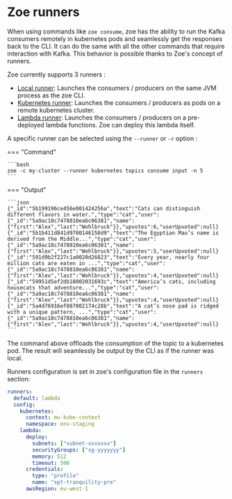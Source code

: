 # Zoe runners

When using commands like `zoe consume`, zoe has the ability to run the Kafka consumers remotely in kubernetes pods and seamlessly get the responses back to the CLI. It can do the same with all the other commands that require interaction with Kafka. This behavior is possible thanks to Zoe's concept of runners.

Zoe currently supports 3 runners :

- [Local runner](local.md): Launches the consumers / producers on the same JVM process as the zoe CLI.
- [Kubernetes runner](kubernetes.md): Launches the consumers / producers as pods on a remote kubernetes cluster.
- [Lambda runner](lambda.md): Launches the consumers / producers on a pre-deployed lambda functions. Zoe can deploy this lambda itself.
 
A specific runner can be selected using the `--runner` or `-r` option :

=== "Command"

    ```bash
    zoe -c my-cluster --runner kubernetes topics consume input -n 5
    ```

=== "Output"

    ```json
    {"_id":"5b199196ce456e001424256a","text":"Cats can distinguish different flavors in water.","type":"cat","user":{"_id":"5a9ac18c7478810ea6c06381","name":{"first":"Alex","last":"Wohlbruck"}},"upvotes":6,"userUpvoted":null}
    {"_id":"5b1b411d841d9700146158d9","text":"The Egyptian Mau’s name is derived from the Middle...","type":"cat","user":{"_id":"5a9ac18c7478810ea6c06381","name":{"first":"Alex","last":"Wohlbruck"}},"upvotes":5,"userUpvoted":null}
    {"_id":"591d9b2f227c1a0020d26823","text":"Every year, nearly four million cats are eaten in ...","type":"cat","user":{"_id":"5a9ac18c7478810ea6c06381","name":{"first":"Alex","last":"Wohlbruck"}},"upvotes":4,"userUpvoted":null}
    {"_id":"59951d5ef2db18002031693c","text":"America’s cats, including housecats that adventure...","type":"cat","user":{"_id":"5a9ac18c7478810ea6c06381","name":{"first":"Alex","last":"Wohlbruck"}},"upvotes":4,"userUpvoted":null}
    {"_id":"5a4d76916ef087002174c28b","text":"A cat’s nose pad is ridged with a unique pattern, ...","type":"cat","user":{"_id":"5a9ac18c7478810ea6c06381","name":{"first":"Alex","last":"Wohlbruck"}},"upvotes":4,"userUpvoted":null}
    ```

The command above offloads the consumption of the topic to a kubernetes pod. The result will seamlessly be output by the CLI as if the runner was local.

Runners configuration is set in zoe's configuration file in the `runners` section:

```yaml
runners:
  default: lambda
  config:
    kubernetes:
      context: mu-kube-context
      namespace: env-staging
    lambda:
      deploy:
        subnets: ["subnet-xxxxxxx"]
        securityGroups: ["sg-yyyyyyy"]
        memory: 512
        timeout: 500
      credentials:
        type: "profile"
        name: "spt-tranquility-pre"
      awsRegion: eu-west-1
```
